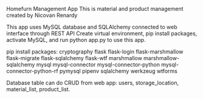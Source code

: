 Homefurn Management App
This is material and product management created by Nicovan Renardy

This app uses MySQL database and SQLAlchemy connected to web interface through REST API Create virtual environment, pip install packages, activate MySQL, and run python app.py to use this app.

pip install packages: cryptography
flask 
flask-login 
flask-marshmallow 
flask-migrate 
flask-sqlalchemy 
flask-wtf 
marshmallow 
marshmallow-sqlalchemy 
mysql 
mysql-connector 
mysql-connector-python 
mysql-connector-python-rf 
pymysql 
pipenv
sqlalchemy 
werkzeug 
wtforms

Database table can do CRUD from web app: users, storage_location, material_list, product_list.
